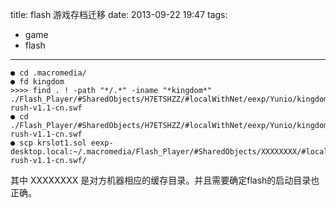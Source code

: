 title: flash 游戏存档迁移
date: 2013-09-22 19:47
tags:
- game
- flash 
---
```
● cd .macromedia/
● fd kingdom
>>>> find . ! -path "*/.*" -iname "*kingdom*"
./Flash_Player/#SharedObjects/H7ETSHZZ/#localWithNet/eexp/Yunio/kingdom-rush-v1.1-cn.swf
● cd ./Flash_Player/#SharedObjects/H7ETSHZZ/#localWithNet/eexp/Yunio/kingdom-rush-v1.1-cn.swf
● scp krslot1.sol eexp-desktop.local:~/.macromedia/Flash_Player/#SharedObjects/XXXXXXXX/#localWithNet/eexp/Yunio/kingdom-rush-v1.1-cn.swf/
```
其中 XXXXXXXX 是对方机器相应的缓存目录。并且需要确定flash的启动目录也正确。

